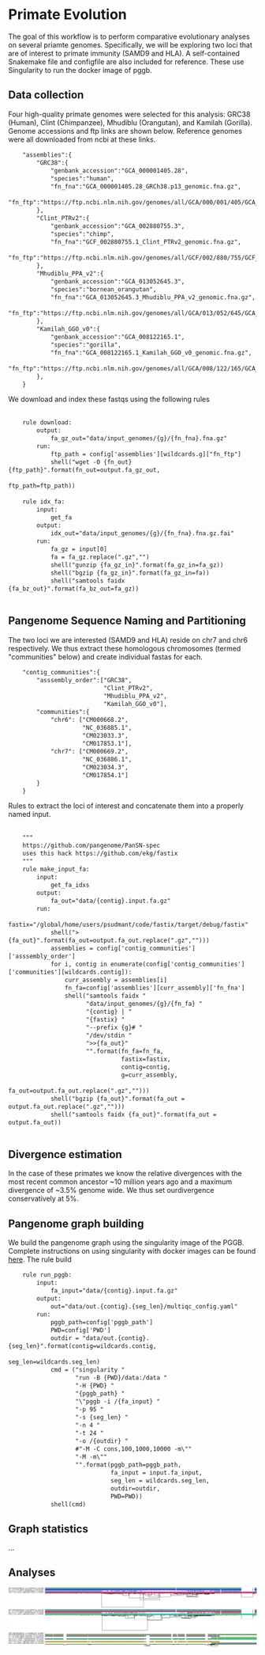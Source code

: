 # Primate Evolution

The goal of this workflow is to perform comparative evolutionary analyses on several priamte genomes. Specifically, we will be exploring two loci that are of interest to primate immunity (SAMD9 and HLA). A self-contained Snakemake file and configfile are also included for reference. These use Singularity to run the docker image of pggb.   

## Data collection
Four high-quality primate genomes were selected for this analysis: GRC38 (Human), Clint (Chimpanzee), Mhudiblu (Orangutan), and Kamilah (Gorilla). Genome accessions and ftp links are shown below. Reference genomes were all downloaded from ncbi at these links. 


```
	"assemblies":{
		"GRC38":{
			"genbank_accession":"GCA_000001405.28",
			"species":"human",
			"fn_fna":"GCA_000001405.28_GRCh38.p13_genomic.fna.gz",
			"fn_ftp":"https://ftp.ncbi.nlm.nih.gov/genomes/all/GCA/000/001/405/GCA_000001405.28_GRCh38.p13/GCA_000001405.28_GRCh38.p13_genomic.fna.gz",
		},
		"Clint_PTRv2":{
			"genbank_accession":"GCA_002880755.3",
			"species":"chimp",
			"fn_fna":"GCF_002880755.1_Clint_PTRv2_genomic.fna.gz",
			"fn_ftp":"https://ftp.ncbi.nlm.nih.gov/genomes/all/GCF/002/880/755/GCF_002880755.1_Clint_PTRv2/GCF_002880755.1_Clint_PTRv2_genomic.fna.gz"
		},
		"Mhudiblu_PPA_v2":{
			"genbank_accession":"GCA_013052645.3",
			"species":"bornean_orangutan",
			"fn_fna":"GCA_013052645.3_Mhudiblu_PPA_v2_genomic.fna.gz",
			"fn_ftp":"https://ftp.ncbi.nlm.nih.gov/genomes/all/GCA/013/052/645/GCA_013052645.3_Mhudiblu_PPA_v2/GCA_013052645.3_Mhudiblu_PPA_v2_genomic.fna.gz"
		},
		"Kamilah_GGO_v0":{
			"genbank_accession":"GCA_008122165.1",
			"species":"gorilla",
			"fn_fna":"GCA_008122165.1_Kamilah_GGO_v0_genomic.fna.gz",
			"fn_ftp":"https://ftp.ncbi.nlm.nih.gov/genomes/all/GCA/008/122/165/GCA_008122165.1_Kamilah_GGO_v0/GCA_008122165.1_Kamilah_GGO_v0_genomic.fna.gz"
		},
	}
```
We download and index these fastqs using the following rules
```

	rule download:
		output:
			fa_gz_out="data/input_genomes/{g}/{fn_fna}.fna.gz"
		run:
			ftp_path = config['assemblies'][wildcards.g]["fn_ftp"]
			shell("wget -O {fn_out} {ftp_path}".format(fn_out=output.fa_gz_out,
													   ftp_path=ftp_path))

	rule idx_fa:
		input:
			get_fa
		output:
			idx_out="data/input_genomes/{g}/{fn_fna}.fna.gz.fai"
		run:
			fa_gz = input[0]
			fa = fa_gz.replace(".gz","")
			shell("gunzip {fa_gz_in}".format(fa_gz_in=fa_gz))
			shell("bgzip {fa_gz_in}".format(fa_gz_in=fa))
			shell("samtools faidx {fa_bz_out}".format(fa_bz_out=fa_gz))
                                    
```


## Pangenome Sequence Naming and Partitioning
The two loci we are interested (SAMD9 and HLA) reside on chr7 and chr6 respectively. We thus extract these homologous chromosomes (termed "communities" below) and create individual fastas for each. 

```
    "contig_communities":{
        "asssembly_order":["GRC38",
                           "Clint_PTRv2",
                           "Mhudiblu_PPA_v2",
                           "Kamilah_GGO_v0"],
        "communities":{
            "chr6": ["CM000668.2",
                     "NC_036885.1",
                     "CM023033.3",
                     "CM017853.1"],
            "chr7": ["CM000669.2",
                     "NC_036886.1",
                     "CM023034.3",
                     "CM017854.1"]
        }
    }
```
Rules to extract the loci of interest and concatenate them into a properly named input.
```

	"""
	https://github.com/pangenome/PanSN-spec
	uses this hack https://github.com/ekg/fastix
	"""
	rule make_input_fa:
		input:
			get_fa_idxs
		output:
			fa_out="data/{contig}.input.fa.gz"
		run:
			fastix="/global/home/users/psudmant/code/fastix/target/debug/fastix"
			shell("> {fa_out}".format(fa_out=output.fa_out.replace(".gz","")))
			assemblies = config['contig_communities']['asssembly_order']
			for i, contig in enumerate(config['contig_communities']['communities'][wildcards.contig]):
				curr_assembly = assemblies[i] 
				fn_fa=config['assemblies'][curr_assembly]['fn_fna']
				shell("samtools faidx "
					  "data/input_genomes/{g}/{fn_fa} "
					  "{contig} | "
					  "{fastix} "
					  "--prefix {g}# "
					  "/dev/stdin "
					  ">>{fa_out}"
					  "".format(fn_fa=fn_fa,
								fastix=fastix,
								contig=contig,
								g=curr_assembly,
								fa_out=output.fa_out.replace(".gz","")))
			shell("bgzip {fa_out}".format(fa_out = output.fa_out.replace(".gz","")))
			shell("samtools faidx {fa_out}".format(fa_out = output.fa_out))


```

## Divergence estimation
In the case of these primates we know the relative divergences with the most recent common ancestor ~10 million years ago and a maximum divergence of ~3.5% genome wide. We thus set ourdivergence conservatively at 5%. 

## Pangenome graph building
We build the pangenome graph using the singularity image of the PGGB. Complete instructions on using singularity with docker images can be found [here](https://github.com/pangenome/pggb#singularity). The rule build

```
	rule run_pggb:
		input:
			fa_input="data/{contig}.input.fa.gz"
		output:
			out="data/out.{contig}.{seg_len}/multiqc_config.yaml"
		run:
			pggb_path=config['pggb_path']
			PWD=config['PWD'] 
			outdir = "data/out.{contig}.{seg_len}".format(contig=wildcards.contig,
														  seg_len=wildcards.seg_len) 
			cmd = ("singularity "
				   "run -B {PWD}/data:/data "
				   "-H {PWD} "
				   "{pggb_path} "
				   "\"pggb -i /{fa_input} "
				   "-p 95 "
				   "-s {seg_len} "
				   "-n 4 "
				   "-t 24 "
				   "-o /{outdir} "
				   #"-M -C cons,100,1000,10000 -m\""
				   "-M -m\""
				   "".format(pggb_path=pggb_path,
							 fa_input = input.fa_input,
							 seg_len = wildcards.seg_len,
							 outdir=outdir,
							 PWD=PWD))
			shell(cmd)

```

## Graph statistics
...


## Analyses
![An ODGI viz visualization of the SAMD9 locus extracted from the Clint](data/out.chr7.10000/SAMD9_Clint/SAMD9_Clint.sorted.png)
![An ODGI viz visualization of the SAMD9 locus extracted against GRC38](data/out.chr7.10000/SAMD9_GRC38/SAMD9_GRC38.sorted.png)
![An ODGI viz visualization of the HLA locus](data/out.chr6.10000/HLA_GRC38/HLA_GRC38.sorted.png)
